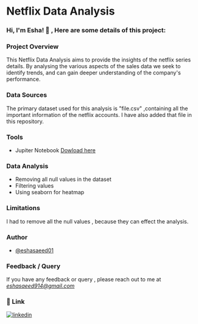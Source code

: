 # Netflix Data Analysis




### Hi, I'm Esha! 👋 , Here are some details of this project:


### Project Overview
This Netflix Data Analysis aims to provide the insights of the netflix series details. By analysing the various aspects of the sales data we seek to identify trends, and can gain deeper understanding of the company's performance.

### Data Sources
The primary dataset used for this analysis is "file.csv" ,containing all the important information of the netflix accounts. I have also added that file in this repository.

### Tools
- Jupiter Notebook [Dowload here](https://jupyter.org/)

### Data Analysis
- Removing all null values in the dataset
- Filtering values
- Using seaborn for heatmap

### Limitations
I had to remove all the null values , because they can effect the analysis.

### Author
- [@eshasaeed01](https://github.com/eshasaeed01)

### Feedback / Query

If you have any feedback or query , please reach out to me at *eshasaeed914@gmail.com*

### 🔗 Link

[![linkedin](https://img.shields.io/badge/linkedin-0A66C2?style=for-the-badge&logo=linkedin&logoColor=white)](https://www.linkedin.com/in/eshasaeed/)
